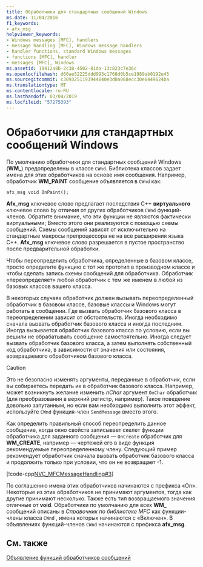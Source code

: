 ```yaml
---
title: Обработчики для стандартных сообщений Windows
ms.date: 11/04/2016
f1_keywords:
- afx_msg
helpviewer_keywords:
- Windows messages [MFC], handlers
- message handling [MFC], Windows message handlers
- handler functions, standard Windows messages
- functions [MFC], handler
- messages [MFC], Windows
ms.assetid: 19412a8b-2c38-4502-81da-13c823c7e36c
ms.openlocfilehash: d60ae52225ddd993c1768d0b5ce1989ab0192e45
ms.sourcegitcommit: c3093251193944840e3d0a068ecc30e6449624ba
ms.translationtype: MT
ms.contentlocale: ru-RU
ms.lasthandoff: 03/04/2019
ms.locfileid: "57275393"
---
```

# <a name="handlers-for-standard-windows-messages"></a>Обработчики для стандартных сообщений Windows

По умолчанию обработчики для стандартных сообщений Windows (**WM_**) предопределены в классе `CWnd`. Библиотека классов задает имена для этих обработчиков на основе имя сообщения. Например, обработчик **WM_PAINT** сообщение объявляется в `CWnd` как:

`afx_msg void OnPaint();`

**Afx_msg** ключевое слово предлагает последствия C++ **виртуального** ключевое слово by отличия от других обработчиков `CWnd` функций-членов. Обратите внимание, что эти функции не являются фактически виртуальными; Вместо этого они реализуются с помощью схемы сообщений. Схемы сообщений зависят от исключительно на стандартные макросы препроцессора не на все расширения языка C++. **Afx_msg** ключевое слово разрешается в пустое пространство после предварительной обработки.

Чтобы переопределить обработчика, определенные в базовом классе, просто определите функцию с тот же прототип в производном классе и чтобы сделать запись схемы сообщений для обработчика. Обработчик «переопределяет» любой обработчик с тем же именем в любой из базовых классов вашего класса.

В некоторых случаях обработчик должен вызывать переопределенный обработчик в базовом классе, базовые классы и Windows могут работать в сообщении. Где вызвать обработчик базового класса в переопределении зависит от обстоятельств. Иногда необходимо сначала вызвать обработчик базового класса и иногда последним. Иногда вызывается обработчик базового класса по условию, если вы решили не обрабатывать сообщение самостоятельно. Иногда следует вызвать обработчик базового класса, а затем выполнять собственный код обработчика, в зависимости от значения или состояния, возвращаемого обработчиком базового класса.

> [!CAUTION]
>  Это не безопасно изменять аргументы, переданные в обработчик, если вы собираетесь передать их в обработчик базового класса. Например, может возникнуть желание изменить *nChar* аргумент `OnChar` обработчик (для преобразования в верхний регистр, например). Такое поведение довольно запутанным, но если вам необходимо выполнить этот эффект, используйте `CWnd` функция-член `SendMessage` вместо этого.

Как определить правильный способ переопределить данное сообщение, когда окно свойств записывает скелет функции обработчика для заданного сообщения — `OnCreate` обработчик для **WM_CREATE**, например — чертежей его в виде функция рекомендуемые переопределенному члену. Следующий пример рекомендует обработчик сначала вызвать обработчик базового класса и продолжить только при условии, что он не возвращает -1.

[!code-cpp[NVC_MFCMessageHandling#3](../mfc/codesnippet/cpp/handlers-for-standard-windows-messages_1.cpp)]

По соглашению имена этих обработчиков начинаются с префикса «On». Некоторые из этих обработчиков не принимают аргументов, тогда как другие принимают несколько. Также есть тип возвращаемого значения отличные от **void**. Обработчики по умолчанию для всех **WM_** сообщений описаны в *Справочник по библиотеке MFC* как функции-члены класса `CWnd` , имена которых начинаются с «Включен». В объявлениях функций-членов `CWnd` начинаются с префикса **afx_msg**.

## <a name="see-also"></a>См. также

[Объявление функций обработчиков сообщений](../mfc/declaring-message-handler-functions.md)
